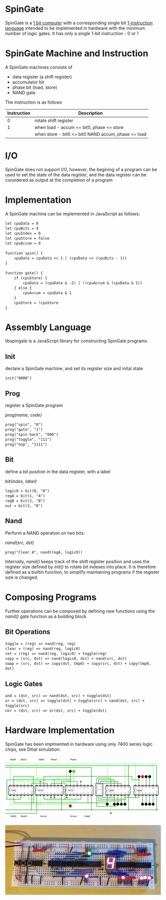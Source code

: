 # SpinGate

SpinGate is a [1 bit computer](https://en.wikipedia.org/wiki/1-bit_computing) with a corresponding single bit [1-instruction language](https://en.wikipedia.org/wiki/One-instruction_set_computer) intended to be implemented in hardware with the minimum number of logic gates.  It has only a single 1-bit instruction - 0 or 1

# SpinGate Machine and Instruction

A SpinGate machines consists of
* data register (a shift register)
* accumulator bit
* phase bit (load, store)
* NAND gate

The instruction is as follows

| Instruction | Description                                         |
|-------------|-----------------------------------------------------|
|0            | rotate shift register                               |
|1            | when load - accum <= bit0, phase <= store           |
|             | when store - bit0 <= bit0 NAND accum, phase <= load |

# I/O

SpinGate does not support I/O, however, the begining of a program can be used to set the state of the data register, and the data register can be considered as output at the completion of a program

# Implementation
A SpinGate machine can be implemented in JavaScript as follows:

```
let cpuData = 0
let cpuBits = 4
let cpuIndex = 0
let cpuStore = false
let cpuAccum = 0

function spin() {
    cpuData = cpuData << 1 | (cpuData >> (cpuBits - 1))
}

function gate() {
    if (cpuStore) {
        cpuData = (cpuData & -2) | !(cpuAccum & (cpuData & 1))
    } else {
        cpuAccum = cpuData & 1
    }
    cpuStore = !cpuStore
}
```

# Assembly Language

libspingate is a JavaScript library for constructing SpinGate programs.

## Init 

declare a SpinGate machine, and set its register size and inital state

```
init("0000")
```

## Prog

register a SpinGate program

*prog(name, code)*

```
prog("spin", "0")
prog("gate", "1")
prog("spin back", "000")
prog("toggle", "111")
prog("nop", "1111")
```

## Bit

define a bit position in the data register, with a label

*bit(index, label)*

```
logic0 = bit(0, "0")
regA = bit(1, "A")
regB = bit(2, "B")
out = bit(3, "R")
```

## Nand

Perform a NAND operation on two bits:

*nand(src, dst)*

```
prog("Clear A", nand(regA, logic0))
```

Internally, *nand()* keeps track of the shift register position and uses the register size defined by *init()* to rotate bit indexes into place.  It is therefore defined as a builtin function, to simplify maintaining programs if the register size is changed.

# Composing Programs

Further operations can be composed by defining new functions using the *nand()* gate function as a building block

## Bit Operations

```
toggle = (reg) => nand(reg, reg)
clear = (reg) => nand(reg, logic0)
set = (reg) => nand(reg, logic0) + toggle(reg)
copy = (src, dst) => nand(logic0, dst) + nand(src, dst)
swap = (src, dst) => copy(dst, tmp0) + copy(src, dst) + copy(tmp0, dst)
```

## Logic Gates

```
and = (dst, src) => nand(dst, src) + toggle(dst)
or = (dst, src) => toggle(dst) + toggle(src) + nand(dst, src) + toggle(src)
nor = (dst, src) => or(dst, src) + toggle(dst)
```

# Hardware Implementation

SpinGate has been implmented in hardware using only 7400 series logic chips, see Ditial simulation:

![Digital](Digital/screenshot.png "Digital")

![Bread Board](breadboard.jpg "Bread Board")